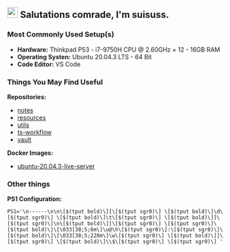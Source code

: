 ## <img src="https://media.giphy.com/media/hvRJCLFzcasrR4ia7z/giphy.gif" width="25px"> Salutations comrade, I'm suisuss.

### Most Commonly Used Setup(s)

- **Hardware:** Thinkpad P53 - i7-9750H CPU @ 2.60GHz × 12 - 16GB RAM
- **Operating Systen:** Ubuntu 20.04.3 LTS - 64 Bit
- **Code Editor:** VS Code

### Things You May Find Useful

**Repositories:**
- [notes](https://github.com/suisuss/notes)
- [resources](https://github.com/suisuss/resources)
- [utils](https://github.com/suisuss/utils)
- [ts-workflow](https://github.com/suisuss/ts-workflow)
- [vault](https://github.com/suisuss/vault)

**Docker Images:**
- [ubuntu-20.04.3-live-server](https://hub.docker.com/r/suisuss/ubuntu-20.04.3-live-server)

### Other things

**PS1 Configuration:**

```
PS1='\n------\n\n\[$(tput bold)\][\[$(tput sgr0)\] \[$(tput bold)\]\d\[$(tput sgr0)\] \[$(tput bold)\]\t\[$(tput sgr0)\] \[$(tput bold)\]]\[$(tput sgr0)\]\n\[$(tput bold)\][\[$(tput sgr0)\] \[$(tput sgr0)\]\[$(tput bold)\]\[\033[38;5;6m\]\u@\h\[$(tput sgr0)\]:\[$(tput sgr0)\]\[$(tput bold)\]\[\033[38;5;228m\]\w\[$(tput sgr0)\] \[$(tput bold)\]]\[$(tput sgr0)\] \[$(tput bold)\]\\$\[$(tput sgr0)\] \[$(tput sgr0)\] '
```
